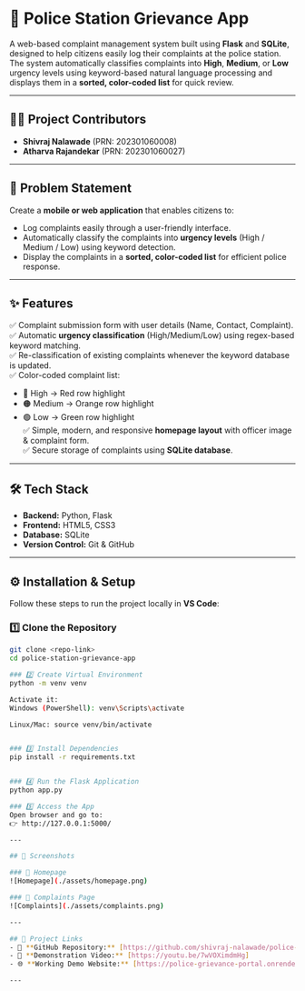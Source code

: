 # 🚨 Police Station Grievance App  

A web-based complaint management system built using **Flask** and **SQLite**, designed to help citizens easily log their complaints at the police station.  
The system automatically classifies complaints into **High**, **Medium**, or **Low** urgency levels using keyword-based natural language processing and displays them in a **sorted, color-coded list** for quick review.  

---

## 👨‍💻 Project Contributors  

- **Shivraj Nalawade** (PRN: 202301060008)  
- **Atharva Rajandekar** (PRN: 202301060027)  

---

## 📖 Problem Statement  

Create a **mobile or web application** that enables citizens to:  
- Log complaints easily through a user-friendly interface.  
- Automatically classify the complaints into **urgency levels** (High / Medium / Low) using keyword detection.  
- Display the complaints in a **sorted, color-coded list** for efficient police response.  

---

## ✨ Features  

✅ Complaint submission form with user details (Name, Contact, Complaint).  
✅ Automatic **urgency classification** (High/Medium/Low) using regex-based keyword matching.  
✅ Re-classification of existing complaints whenever the keyword database is updated.  
✅ Color-coded complaint list:
   - 🔴 High → Red row highlight  
   - 🟠 Medium → Orange row highlight  
   - 🟢 Low → Green row highlight  
✅ Simple, modern, and responsive **homepage layout** with officer image & complaint form.  
✅ Secure storage of complaints using **SQLite database**.  

---

## 🛠️ Tech Stack  

- **Backend:** Python, Flask  
- **Frontend:** HTML5, CSS3 
- **Database:** SQLite  
- **Version Control:** Git & GitHub  

---
## ⚙️ Installation & Setup

Follow these steps to run the project locally in **VS Code**:

### 1️⃣ Clone the Repository
```bash
git clone <repo-link>
cd police-station-grievance-app

### 2️⃣ Create Virtual Environment
python -m venv venv

Activate it:
Windows (PowerShell): venv\Scripts\activate

Linux/Mac: source venv/bin/activate


### 3️⃣ Install Dependencies
pip install -r requirements.txt


### 4️⃣ Run the Flask Application
python app.py

### 5️⃣ Access the App
Open browser and go to:
👉 http://127.0.0.1:5000/

---

## 📸 Screenshots  

### 🏡 Homepage  
![Homepage](./assets/homepage.png)  

### 📝 Complaints Page  
![Complaints](./assets/complaints.png)  

---

## 📂 Project Links
- 📂 **GitHub Repository:** [https://github.com/shivraj-nalawade/police-grievance-portal]  
- 🎥 **Demonstration Video:** [https://youtu.be/7wVOXimdmHg] 
- 🌐 **Working Demo Website:** [https://police-grievance-portal.onrender.com]

---
